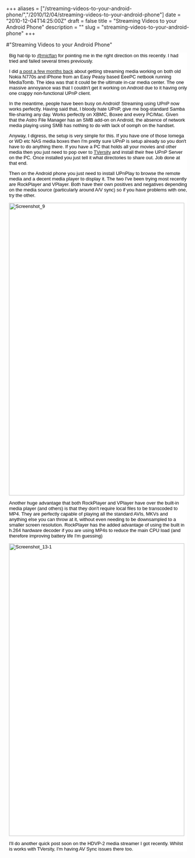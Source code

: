 +++
aliases = ["/streaming-videos-to-your-android-phone/","/2010/12/04/streaming-videos-to-your-android-phone"]
date = "2010-12-04T14:25:00Z"
draft = false
title = "Streaming Videos to your Android Phone"
description = ""
slug = "streaming-videos-to-your-android-phone"
+++

#"Streaming Videos to your Android Phone"


 <p><span style="border-collapse: separate; color: #000000; font-family: Times New Roman; font-style: normal; font-variant: normal; font-weight: normal; letter-spacing: normal; line-height: normal; text-indent: 0px; font-size: medium;">
<div style="color: #000000; font-family: Arial,Helvetica,sans-serif; font-size: 13px; margin: 8px; background-color: #ffffff;">
<p>Big hat-tip to<span class="Apple-converted-space">&nbsp;</span><a href="http://twitter.com/micflan">@micflan</a><span class="Apple-converted-space">&nbsp;</span>for pointing me in the right direction on this recently. I had tried and failed several times previously.</p>
<p>I did <a href="http://conoroneill.net/streaming-video-to-kids-in-car-the-video">a post a few months back</a> about getting streaming media working on both old Nokia N770s and iPhone from an Easy Peasy based EeePC netbook running MediaTomb. The idea was that it could be the ultimate in-car media center. The one massive annoyance was that I couldn't get it working on Android due to it having only one crappy non-functional UPnP client.</p>
<p>In the meantime, people have been busy on Android! Streaming using UPnP now works perfectly. Having said that, I bloody hate UPnP, give me bog-standard Samba file-sharing any day. Works perfectly on XBMC, Boxee and every PC/Mac. Given that the Astro File Manager has an SMB add-on on Android, the absence of network media playing using SMB has nothing to do with lack of oomph on the handset.</p>
<p>Anyway, I digress, the setup is very simple for this. If you have one of those Iomega or WD etc NAS media boxes then I'm pretty sure UPnP is setup already so you don't have to do anything there. If you have a PC that holds all your movies and other media then you just need to pop over to<span class="Apple-converted-space">&nbsp;</span><a href="http://tversity.com/">TVersity</a><span class="Apple-converted-space">&nbsp;</span>and install their free UPnP Server on the PC. Once installed you just tell it what directories to share out. Job done at that end.</p>
<p>Then on the Android phone you just need to install UPnPlay to browse the remote media and a decent media player to display it. The two I've been trying most recently are RockPlayer and VPlayer. Both have their own positives and negatives depending on the media source (particularly around A/V sync) so if you have problems with one, try the other.</p>
<p><div class='p_embed p_image_embed'>
<img alt="Screenshot_9" height="800" src="http://getfile0.posterous.com/getfile/files.posterous.com/temp-2010-12-04/xknpFpzAshukdiHjtcwkhaHllniJDFkuepxtEryEmsbnvxouuxnAzBcpkxpw/screenshot_9.png.scaled500.png" width="480" />
</div>
</p>
<p>Another huge advantage that both RockPlayer and VPlayer have over the built-in media player (and others) is that they don't require local files to be transcoded to MP4. They are perfectly capable of playing all the standard AVIs, MKVs and anything else you can throw at it, without even needing to be downsampled to a smaller screen resolution. RockPlayer has the added advantage of using the built in h.264 hardware decoder if you are using MP4s to reduce the main CPU load (and therefore improving battery life I'm guessing)</p>
<p><div class='p_embed p_image_embed'>
<img alt="Screenshot_13-1" height="800" src="http://getfile7.posterous.com/getfile/files.posterous.com/temp-2010-12-04/bxaDgsdGCChrbzffxkicsoxoltJFwuBwroEtGGcbJuzrvFeIwipiayqEgaAn/screenshot_13-1.png.scaled500.png" width="480" />
</div>
</p>
<p>I'll do another quick post soon on the HDVP-2 media streamer I got recently. Whilst is works with TVersity, I'm having AV Sync issues there too.</p>
</div>
</span></p>
 